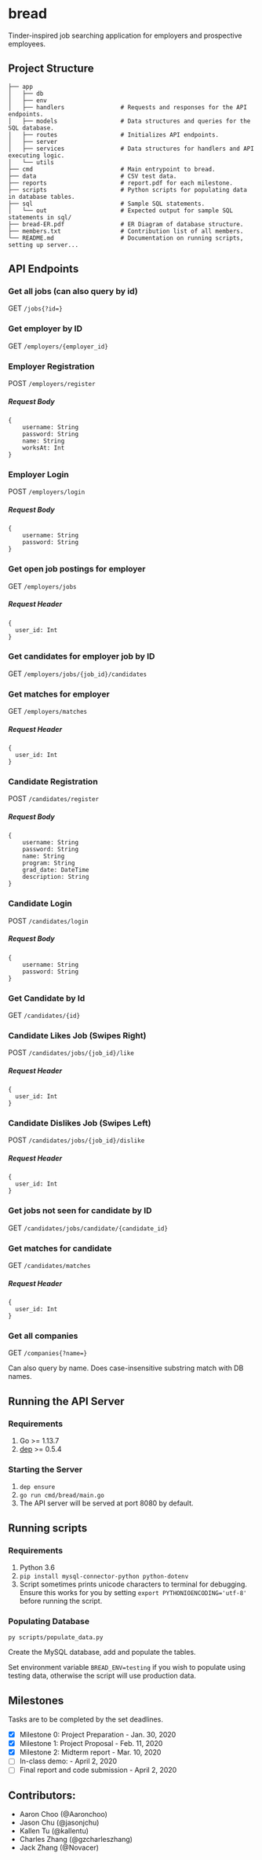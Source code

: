# bread
Tinder-inspired job searching application for employers and prospective employees.

## Project Structure

```
├── app
│   ├── db
│   ├── env
│   ├── handlers                # Requests and responses for the API endpoints.
│   ├── models                  # Data structures and queries for the SQL database.
│   ├── routes                  # Initializes API endpoints.
│   ├── server
│   ├── services                # Data structures for handlers and API executing logic.
│   └── utils
├── cmd                         # Main entrypoint to bread.
├── data                        # CSV test data.
├── reports                     # report.pdf for each milestone.
├── scripts                     # Python scripts for populating data in database tables.
├── sql                         # Sample SQL statements.
│   └── out                     # Expected output for sample SQL statements in sql/
├── bread-ER.pdf                # ER Diagram of database structure.
├── members.txt                 # Contribution list of all members.
└── README.md                   # Documentation on running scripts, setting up server...
```

## API Endpoints
### Get all jobs (can also query by id)
GET `/jobs{?id=}`

### Get employer by ID
GET `/employers/{employer_id}`

### Employer Registration
POST `/employers/register`
##### Request Body
```
{
    username: String
    password: String
    name: String
    worksAt: Int
}
```

### Employer Login
POST `/employers/login`
##### Request Body
```
{
    username: String
    password: String
}
```

### Get open job postings for employer
GET `/employers/jobs`
##### Request Header
```
{
  user_id: Int
}
```

### Get candidates for employer job by ID
GET `/employers/jobs/{job_id}/candidates`

### Get matches for employer
GET `/employers/matches`
##### Request Header
```
{
  user_id: Int
}
```

### Candidate Registration
POST `/candidates/register`
##### Request Body
```
{
    username: String
    password: String
    name: String
    program: String
    grad_date: DateTime
    description: String
}
```

### Candidate Login
POST `/candidates/login`
##### Request Body
```
{
    username: String
    password: String
}
```

### Get Candidate by Id
GET `/candidates/{id}`

### Candidate Likes Job (Swipes Right)
POST `/candidates/jobs/{job_id}/like`
##### Request Header
```
{
  user_id: Int
}
```

### Candidate Dislikes Job (Swipes Left)
POST `/candidates/jobs/{job_id}/dislike`
##### Request Header
```
{
  user_id: Int
}
```

### Get jobs not seen for candidate by ID
GET `/candidates/jobs/candidate/{candidate_id}`

### Get matches for candidate
GET `/candidates/matches`
##### Request Header
```
{
  user_id: Int
}
```

### Get all companies
GET `/companies{?name=}`

Can also query by name. Does case-insensitive substring match with DB names.

## Running the API Server
### Requirements
1. Go >= 1.13.7
1. [dep](https://github.com/golang/dep) >= 0.5.4

### Starting the Server
1. `dep ensure`
1. `go run cmd/bread/main.go`
1. The API server will be served at port 8080 by default.

## Running scripts
### Requirements
1. Python 3.6
2. `pip install mysql-connector-python python-dotenv`
3. Script sometimes prints unicode characters to terminal for debugging. Ensure this works for you by setting `export PYTHONIOENCODING='utf-8'
` before running the script.

### Populating Database
```
py scripts/populate_data.py
```
Create the MySQL database, add and populate the tables.

Set environment variable `BREAD_ENV=testing` if you wish
to populate using testing data, otherwise the script
will use production data.

## Milestones
Tasks are to be completed by the set deadlines.

- [X] Milestone 0: Project Preparation - Jan. 30, 2020
- [X] Milestone 1: Project Proposal - Feb. 11, 2020
- [X] Milestone 2: Midterm report - Mar. 10, 2020
- [ ] In-class demo: - April 2, 2020
- [ ] Final report and code submission - April 2, 2020

## Contributors:
- Aaron Choo (@Aaronchoo)
- Jason Chu (@jasonjchu)
- Kallen Tu (@kallentu)
- Charles Zhang (@gzcharleszhang)
- Jack Zhang (@Novacer)